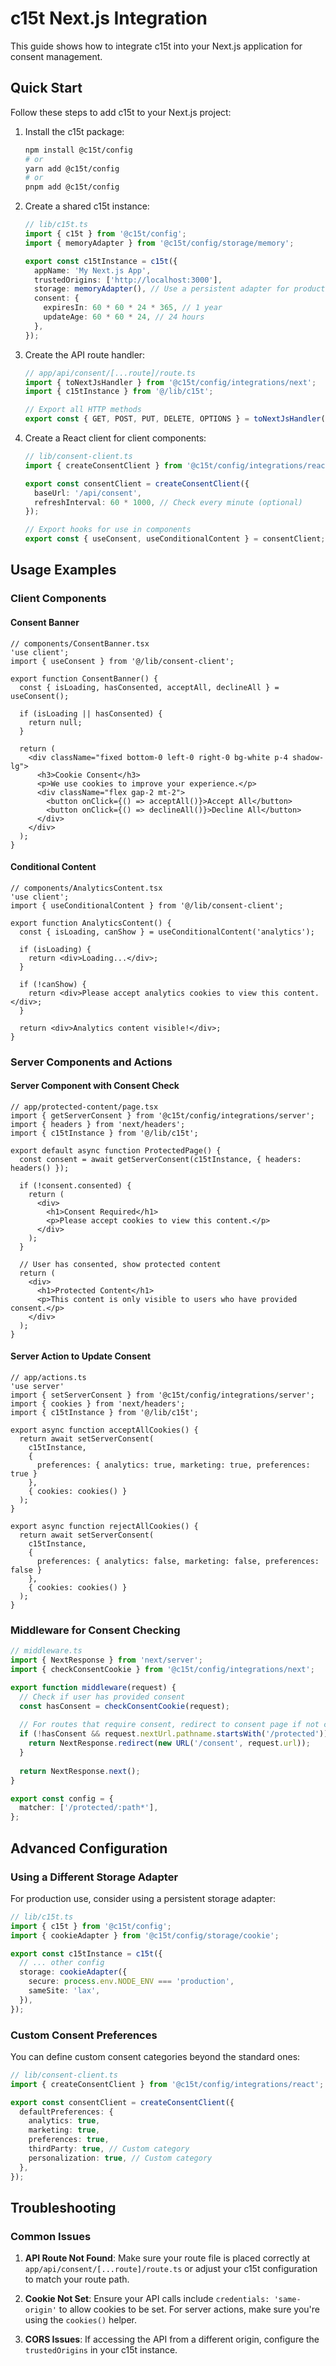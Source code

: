 # c15t Next.js Integration

This guide shows how to integrate c15t into your Next.js application for consent management.

## Quick Start

Follow these steps to add c15t to your Next.js project:

1. Install the c15t package:
   ```bash
   npm install @c15t/config
   # or
   yarn add @c15t/config
   # or
   pnpm add @c15t/config
   ```

2. Create a shared c15t instance:
   ```typescript
   // lib/c15t.ts
   import { c15t } from '@c15t/config';
   import { memoryAdapter } from '@c15t/config/storage/memory';
   
   export const c15tInstance = c15t({
     appName: 'My Next.js App',
     trustedOrigins: ['http://localhost:3000'],
     storage: memoryAdapter(), // Use a persistent adapter for production
     consent: {
       expiresIn: 60 * 60 * 24 * 365, // 1 year
       updateAge: 60 * 60 * 24, // 24 hours
     },
   });
   ```

3. Create the API route handler:
   ```typescript
   // app/api/consent/[...route]/route.ts
   import { toNextJsHandler } from '@c15t/config/integrations/next';
   import { c15tInstance } from '@/lib/c15t';
   
   // Export all HTTP methods
   export const { GET, POST, PUT, DELETE, OPTIONS } = toNextJsHandler(c15tInstance);
   ```

4. Create a React client for client components:
   ```typescript
   // lib/consent-client.ts
   import { createConsentClient } from '@c15t/config/integrations/react';
   
   export const consentClient = createConsentClient({
     baseUrl: '/api/consent',
     refreshInterval: 60 * 1000, // Check every minute (optional)
   });
   
   // Export hooks for use in components
   export const { useConsent, useConditionalContent } = consentClient;
   ```

## Usage Examples

### Client Components

#### Consent Banner
```tsx
// components/ConsentBanner.tsx
'use client';
import { useConsent } from '@/lib/consent-client';

export function ConsentBanner() {
  const { isLoading, hasConsented, acceptAll, declineAll } = useConsent();
  
  if (isLoading || hasConsented) {
    return null;
  }
  
  return (
    <div className="fixed bottom-0 left-0 right-0 bg-white p-4 shadow-lg">
      <h3>Cookie Consent</h3>
      <p>We use cookies to improve your experience.</p>
      <div className="flex gap-2 mt-2">
        <button onClick={() => acceptAll()}>Accept All</button>
        <button onClick={() => declineAll()}>Decline All</button>
      </div>
    </div>
  );
}
```

#### Conditional Content
```tsx
// components/AnalyticsContent.tsx
'use client';
import { useConditionalContent } from '@/lib/consent-client';

export function AnalyticsContent() {
  const { isLoading, canShow } = useConditionalContent('analytics');
  
  if (isLoading) {
    return <div>Loading...</div>;
  }
  
  if (!canShow) {
    return <div>Please accept analytics cookies to view this content.</div>;
  }
  
  return <div>Analytics content visible!</div>;
}
```

### Server Components and Actions

#### Server Component with Consent Check
```tsx
// app/protected-content/page.tsx
import { getServerConsent } from '@c15t/config/integrations/server';
import { headers } from 'next/headers';
import { c15tInstance } from '@/lib/c15t';

export default async function ProtectedPage() {
  const consent = await getServerConsent(c15tInstance, { headers: headers() });
  
  if (!consent.consented) {
    return (
      <div>
        <h1>Consent Required</h1>
        <p>Please accept cookies to view this content.</p>
      </div>
    );
  }
  
  // User has consented, show protected content
  return (
    <div>
      <h1>Protected Content</h1>
      <p>This content is only visible to users who have provided consent.</p>
    </div>
  );
}
```

#### Server Action to Update Consent
```tsx
// app/actions.ts
'use server'
import { setServerConsent } from '@c15t/config/integrations/server';
import { cookies } from 'next/headers';
import { c15tInstance } from '@/lib/c15t';

export async function acceptAllCookies() {
  return await setServerConsent(
    c15tInstance,
    { 
      preferences: { analytics: true, marketing: true, preferences: true } 
    },
    { cookies: cookies() }
  );
}

export async function rejectAllCookies() {
  return await setServerConsent(
    c15tInstance,
    { 
      preferences: { analytics: false, marketing: false, preferences: false } 
    },
    { cookies: cookies() }
  );
}
```

### Middleware for Consent Checking

```typescript
// middleware.ts
import { NextResponse } from 'next/server';
import { checkConsentCookie } from '@c15t/config/integrations/next';

export function middleware(request) {
  // Check if user has provided consent
  const hasConsent = checkConsentCookie(request);
  
  // For routes that require consent, redirect to consent page if not consented
  if (!hasConsent && request.nextUrl.pathname.startsWith('/protected')) {
    return NextResponse.redirect(new URL('/consent', request.url));
  }
  
  return NextResponse.next();
}

export const config = {
  matcher: ['/protected/:path*'],
};
```

## Advanced Configuration

### Using a Different Storage Adapter

For production use, consider using a persistent storage adapter:

```typescript
// lib/c15t.ts
import { c15t } from '@c15t/config';
import { cookieAdapter } from '@c15t/config/storage/cookie';

export const c15tInstance = c15t({
  // ... other config
  storage: cookieAdapter({
    secure: process.env.NODE_ENV === 'production',
    sameSite: 'lax',
  }),
});
```

### Custom Consent Preferences

You can define custom consent categories beyond the standard ones:

```typescript
// lib/consent-client.ts
import { createConsentClient } from '@c15t/config/integrations/react';

export const consentClient = createConsentClient({
  defaultPreferences: {
    analytics: true,
    marketing: true,
    preferences: true,
    thirdParty: true, // Custom category
    personalization: true, // Custom category
  },
});
```

## Troubleshooting

### Common Issues

1. **API Route Not Found**: Make sure your route file is placed correctly at `app/api/consent/[...route]/route.ts` or adjust your c15t configuration to match your route path.

2. **Cookie Not Set**: Ensure your API calls include `credentials: 'same-origin'` to allow cookies to be set. For server actions, make sure you're using the `cookies()` helper.

3. **CORS Issues**: If accessing the API from a different origin, configure the `trustedOrigins` in your c15t instance. 